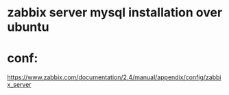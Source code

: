 # zabbix server mysql installation over ubuntu


# conf:
https://www.zabbix.com/documentation/2.4/manual/appendix/config/zabbix_server